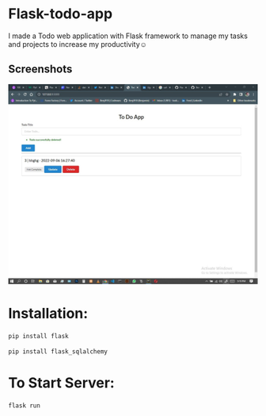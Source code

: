 # Flask-todo-app
I made a Todo web application with Flask framework to manage my tasks and projects to increase my productivity☺

## Screenshots
![Image description](https://github.com/Benji918/Flask-todo-app/blob/main/todo%20image.jpg)

# Installation:
`pip install flask`

`pip install flask_sqlalchemy`

# To Start Server:
`flask run`
